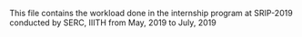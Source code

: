 This file contains the workload done in the internship program at SRIP-2019 conducted by SERC, IIITH from May, 2019 to July, 2019
